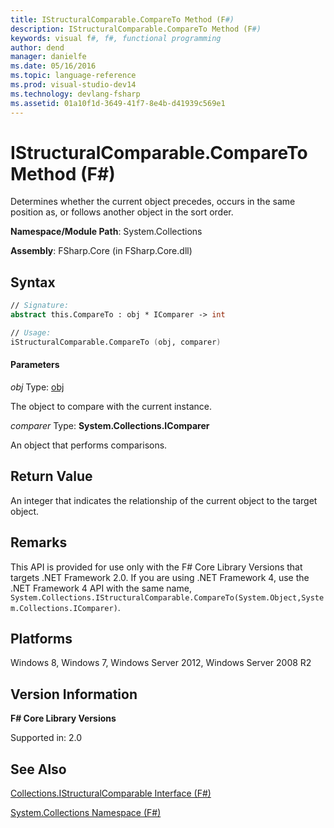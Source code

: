 ```yaml
---
title: IStructuralComparable.CompareTo Method (F#)
description: IStructuralComparable.CompareTo Method (F#)
keywords: visual f#, f#, functional programming
author: dend
manager: danielfe
ms.date: 05/16/2016
ms.topic: language-reference
ms.prod: visual-studio-dev14
ms.technology: devlang-fsharp
ms.assetid: 01a10f1d-3649-41f7-8e4b-d41939c569e1 
---
```


# IStructuralComparable.CompareTo Method (F#)

Determines whether the current object precedes, occurs in the same position as, or follows another object in the sort order.

**Namespace/Module Path**: System.Collections

**Assembly**: FSharp.Core (in FSharp.Core.dll)


## Syntax

```fsharp
// Signature:
abstract this.CompareTo : obj * IComparer -> int

// Usage:
iStructuralComparable.CompareTo (obj, comparer)
```

#### Parameters
*obj*
Type: [obj](https://msdn.microsoft.com/library/dcf2430f-702b-40e5-a0a1-97518bf137f7)


The object to compare with the current instance.


*comparer*
Type: **System.Collections.IComparer**


An object that performs comparisons.

## Return Value

An integer that indicates the relationship of the current object to the target object.

## Remarks

This API is provided for use only with the F# Core Library Versions that targets .NET Framework 2.0. If you are using .NET Framework 4, use the .NET Framework 4 API with the same name, `System.Collections.IStructuralComparable.CompareTo(System.Object,System.Collections.IComparer)`.


## Platforms
Windows 8, Windows 7, Windows Server 2012, Windows Server 2008 R2


## Version Information
**F# Core Library Versions**

Supported in: 2.0

## See Also
[Collections.IStructuralComparable Interface &#40;F&#35;&#41;](Collections.IStructuralComparable-Interface-%5BFSharp%5D.md)

[System.Collections Namespace &#40;F&#35;&#41;](System.Collections-Namespace-%5BFSharp%5D.md)